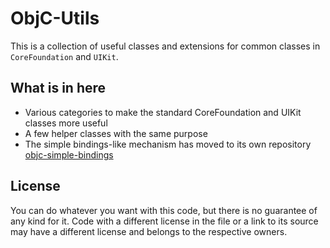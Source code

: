 ObjC-Utils
==========
This is a collection of useful classes and extensions for common classes in `CoreFoundation` and `UIKit`.

What is in here
---------------
- Various categories to make the standard CoreFoundation and UIKit classes more useful
- A few helper classes with the same purpose
- The simple bindings-like mechanism has moved to its own repository <a href="https://github.com/mruegenberg/objc-simple-bindings">objc-simple-bindings</a>

License
-------
You can do whatever you want with this code, but there is no guarantee of any kind for it. 
Code with a different license in the file or a link to its source may have a different license and belongs to the respective owners.